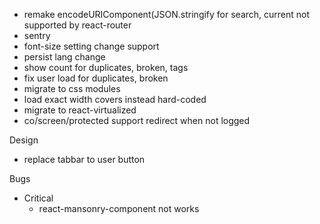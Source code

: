- remake encodeURIComponent(JSON.stringify for search, current not supported by react-router
- sentry
- font-size setting change support
- persist lang change
- show count for duplicates, broken, tags
- fix user load for duplicates, broken
- migrate to css modules
- load exact width covers instead hard-coded
- migrate to react-virtualized
- co/screen/protected support redirect when not logged

Design
- replace tabbar to user button

Bugs
- Critical
    - react-mansonry-component not works